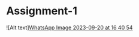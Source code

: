 # Assignment-1


![Alt text][WhatsApp Image 2023-09-20 at 16 40 54](https://github.com/Hirak-Debadhikary/Assignment-1/assets/103572541/61573e84-03f0-44cc-9ca0-a2032a0c86dc)

